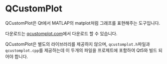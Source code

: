 # QCustomPlot

QCustomPlot은 Qt에서 MATLAP의 matplot처럼 그래프를 표현해주는 도구입니다.

다운로드는 [qcustomplot.com](https://www.qcustomplot.com)에서 다운로드 할 수 있습니다.

QCustomPlot은 별도의 라이브러리를 제공하지 않으며,  `qcustomplot.h`파일과 `qcustomplot.cpp`를 제공하는데 이 두개의 파일을 프로제트에 포함하여 Qt5와 빌드 되어야 합니다.